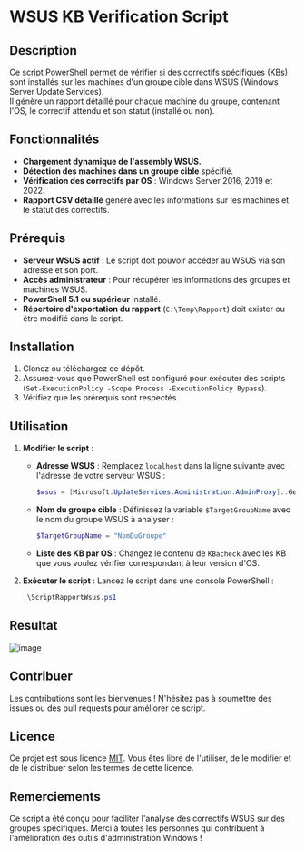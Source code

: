 # WSUS KB Verification Script

## Description
Ce script PowerShell permet de vérifier si des correctifs spécifiques (KBs) sont installés sur les machines d'un groupe cible dans WSUS (Windows Server Update Services).  
Il génère un rapport détaillé pour chaque machine du groupe, contenant l'OS, le correctif attendu et son statut (installé ou non).


## Fonctionnalités
- **Chargement dynamique de l'assembly WSUS.**
- **Détection des machines dans un groupe cible** spécifié.
- **Vérification des correctifs par OS** : Windows Server 2016, 2019 et 2022.
- **Rapport CSV détaillé** généré avec les informations sur les machines et le statut des correctifs.


## Prérequis
- **Serveur WSUS actif** : Le script doit pouvoir accéder au WSUS via son adresse et son port.
- **Accès administrateur** : Pour récupérer les informations des groupes et machines WSUS.
- **PowerShell 5.1 ou supérieur** installé.
- **Répertoire d'exportation du rapport** (`C:\Temp\Rapport`) doit exister ou être modifié dans le script.


## Installation
1. Clonez ou téléchargez ce dépôt.
2. Assurez-vous que PowerShell est configuré pour exécuter des scripts (`Set-ExecutionPolicy -Scope Process -ExecutionPolicy Bypass`).
3. Vérifiez que les prérequis sont respectés.


## Utilisation

1. **Modifier le script** : 
   - **Adresse WSUS** : Remplacez `localhost` dans la ligne suivante avec l'adresse de votre serveur WSUS :
     ```powershell
     $wsus = [Microsoft.UpdateServices.Administration.AdminProxy]::GetUpdateServer("localhost", $False, 8530)
     ```
   - **Nom du groupe cible** : Définissez la variable `$TargetGroupName` avec le nom du groupe WSUS à analyser :
     ```powershell
     $TargetGroupName = "NomDuGroupe"
     ```
   - **Liste des KB par OS** : Changez le contenu de `KBacheck` avec les KB que vous voulez vérifier correspondant à leur version d'OS.

3. **Exécuter le script** :
   Lancez le script dans une console PowerShell :
   ```powershell
   .\ScriptRapportWsus.ps1


## Resultat

![image](https://github.com/user-attachments/assets/f3af67df-e248-4db8-9234-6e2381ab6d68)


## Contribuer

Les contributions sont les bienvenues ! N'hésitez pas à soumettre des issues ou des pull requests pour améliorer ce script.


## Licence

Ce projet est sous licence [MIT](LICENSE). Vous êtes libre de l'utiliser, de le modifier et de le distribuer selon les termes de cette licence.


## Remerciements

Ce script a été conçu pour faciliter l'analyse des correctifs WSUS sur des groupes spécifiques. Merci à toutes les personnes qui contribuent à l'amélioration des outils d'administration Windows !

